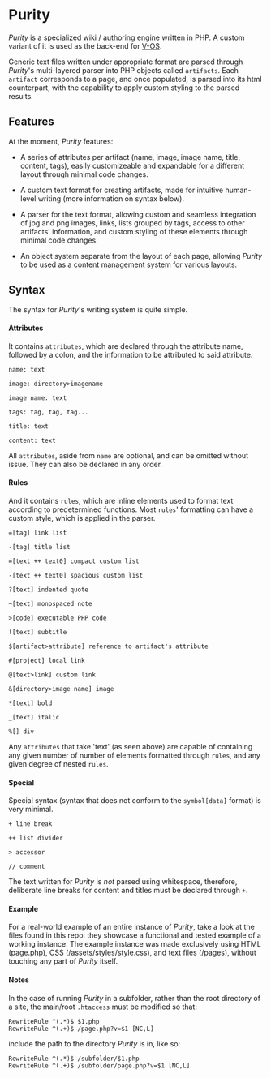 # Purity

_Purity_ is a specialized wiki / authoring engine written in PHP. A custom variant of it is used as the back-end for [V-OS](http://v-os.ca).

Generic text files written under appropriate format are parsed through _Purity_'s multi-layered parser into PHP objects called `artifacts`. Each `artifact` corresponds to a page, and once populated, is parsed into its html counterpart, with the capability to apply custom styling to the parsed results.

## Features

At the moment, _Purity_ features:

- A series of attributes per artifact (name, image, image name, title, content, tags), easily customizeable and expandable for a different layout through minimal code changes.

- A custom text format for creating artifacts, made for intuitive human-level writing (more information on syntax below).

- A parser for the text format, allowing custom and seamless integration of jpg and png images, links, lists grouped by tags, access to other artifacts' information, and custom styling of these elements through minimal code changes.

- An object system separate from the layout of each page, allowing _Purity_ to be used as a content management system for various layouts.

## Syntax

The syntax for _Purity_'s writing system is quite simple.

#### Attributes

It contains `attributes`, which are declared through the attribute name, followed by a colon, and the information to be attributed to said attribute.

```
name: text

image: directory>imagename

image name: text

tags: tag, tag, tag...

title: text

content: text
```

All `attributes`, aside from `name` are optional, and can be omitted without issue. They can also be declared in any order.

#### Rules

And it contains `rules`, which are inline elements used to format text according to predetermined functions. Most `rules`' formatting can have a custom style, which is applied in the parser.

```
=[tag] link list

-[tag] title list

=[text ++ text0] compact custom list

-[text ++ text0] spacious custom list

?[text] indented quote

~[text] monospaced note

>[code] executable PHP code

![text] subtitle

$[artifact>attribute] reference to artifact's attribute

#[project] local link

@[text>link] custom link

&[directory>image name] image

*[text] bold

_[text] italic

%[] div
```

Any `attributes` that take 'text' (as seen above) are capable of containing any given number of number of elements formatted through `rules`, and any given degree of nested `rules`.

#### Special

Special syntax (syntax that does not conform to the `symbol[data]` format) is very minimal.

`+ line break`

`++ list divider`

`> accessor`

`// comment`

The text written for _Purity_  is _not_ parsed using whitespace, therefore, deliberate line breaks for content and titles must be declared through `+`.

#### Example

For a real-world example of an entire instance of _Purity_, take a look at the files found in this repo: they showcase a functional and tested example of a working instance. The example instance was made exclusively using HTML (page.php), CSS (/assets/styles/style.css), and text files (/pages), without touching any part of _Purity_ itself.

#### Notes

In the case of running _Purity_ in a subfolder, rather than the root directory of a site, the main/root `.htaccess` must be modified so that:

```
RewriteRule ^(.*)$ $1.php
RewriteRule ^(.+)$ /page.php?v=$1 [NC,L]
```

include the path to the directory _Purity_ is in, like so:

```
RewriteRule ^(.*)$ /subfolder/$1.php
RewriteRule ^(.+)$ /subfolder/page.php?v=$1 [NC,L]
```